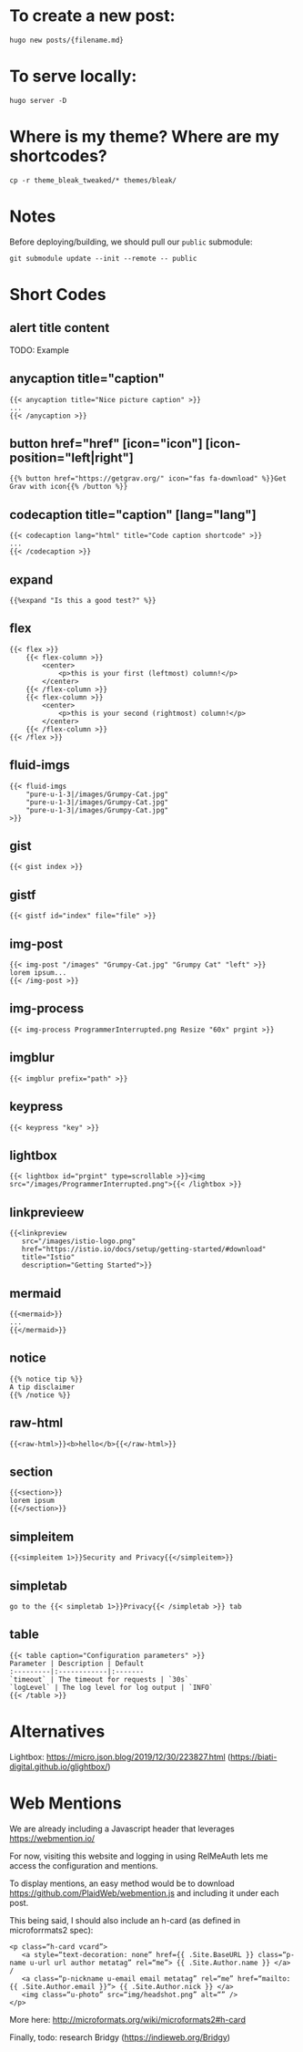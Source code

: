 # To create a new post:
```
hugo new posts/{filename.md}
```

# To serve locally:
```
hugo server -D
```

# Where is my theme? Where are my shortcodes?
```
cp -r theme_bleak_tweaked/* themes/bleak/
```

# Notes

Before deploying/building, we should pull our `public` submodule:
```
git submodule update --init --remote -- public
```

# Short Codes

## alert title content
TODO: Example
## anycaption title="caption"
```
{{< anycaption title="Nice picture caption" >}}
...
{{< /anycaption >}}
```
## button href="href" [icon="icon"] [icon-position="left|right"]
```
{{% button href="https://getgrav.org/" icon="fas fa-download" %}}Get Grav with icon{{% /button %}}
```
## codecaption title="caption" [lang="lang"]
```
{{< codecaption lang="html" title="Code caption shortcode" >}}
...
{{< /codecaption >}}
```
## expand
```
{{%expand "Is this a good test?" %}}
```
## flex
```
{{< flex >}}
    {{< flex-column >}}
        <center>
            <p>this is your first (leftmost) column!</p>
        </center>
    {{< /flex-column >}}
    {{< flex-column >}}
        <center>
            <p>this is your second (rightmost) column!</p>
        </center>
    {{< /flex-column >}}
{{< /flex >}}
```
## fluid-imgs
```
{{< fluid-imgs
    "pure-u-1-3|/images/Grumpy-Cat.jpg"
    "pure-u-1-3|/images/Grumpy-Cat.jpg"
    "pure-u-1-3|/images/Grumpy-Cat.jpg"
>}}
```
## gist
```
{{< gist index >}}
```
## gistf
```
{{< gistf id="index" file="file" >}}
```
## img-post
```
{{< img-post "/images" "Grumpy-Cat.jpg" "Grumpy Cat" "left" >}}
lorem ipsum...
{{< /img-post >}}
```
## img-process
```
{{< img-process ProgrammerInterrupted.png Resize "60x" prgint >}}
```
## imgblur
```
{{< imgblur prefix="path" >}}
```
## keypress
```
{{< keypress "key" >}}
```
## lightbox
```
{{< lightbox id="prgint" type=scrollable >}}<img src="/images/ProgrammerInterrupted.png">{{< /lightbox >}}
```
## linkprevieew
```
{{<linkpreview
   src="/images/istio-logo.png"
   href="https://istio.io/docs/setup/getting-started/#download"
   title="Istio"
   description="Getting Started">}}

```
## mermaid
```
{{<mermaid>}}
...
{{</mermaid>}}
```
## notice
```
{{% notice tip %}}
A tip disclaimer
{{% /notice %}}
```
## raw-html
```
{{<raw-html>}}<b>hello</b>{{</raw-html>}}
```
## section
```
{{<section>}}
lorem ipsum
{{</section>}}
```
## simpleitem
```
{{<simpleitem 1>}}Security and Privacy{{</simpleitem>}}
```
## simpletab
```
go to the {{< simpletab 1>}}Privacy{{< /simpletab >}} tab
```
## table
```
{{< table caption="Configuration parameters" >}}
Parameter | Description | Default
:---------|:------------|:-------
`timeout` | The timeout for requests | `30s`
`logLevel` | The log level for log output | `INFO`
{{< /table >}}
```

# Alternatives

Lightbox: https://micro.json.blog/2019/12/30/223827.html (https://biati-digital.github.io/glightbox/)

# Web Mentions

We are already including a Javascript header that leverages https://webmention.io/

For now, visiting this website and logging in using RelMeAuth lets me access the configuration and mentions.

To display mentions, an easy method would be to download https://github.com/PlaidWeb/webmention.js and including it under each post.

This being said, I should also include an h-card (as defined in microforrmats2 spec):

```
<p class=“h-card vcard”>
   <a style=“text-decoration: none” href={{ .Site.BaseURL }} class=“p-name u-url url author metatag” rel=“me”> {{ .Site.Author.name }} </a> /
   <a class=“p-nickname u-email email metatag” rel=“me” href=“mailto:{{ .Site.Author.email }}“> {{ .Site.Author.nick }} </a>
   <img class=“u-photo” src=“img/headshot.png” alt=“” />
</p> 
```

More here: http://microformats.org/wiki/microformats2#h-card

Finally, todo: research Bridgy (https://indieweb.org/Bridgy)
